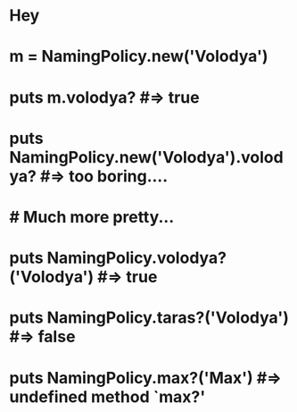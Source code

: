 # Hey


# m = NamingPolicy.new('Volodya')
# puts m.volodya? #=> true

# puts NamingPolicy.new('Volodya').volodya? #=> too boring....

# # Much more pretty...
# puts NamingPolicy.volodya?('Volodya') #=> true
# puts NamingPolicy.taras?('Volodya') #=> false

# puts NamingPolicy.max?('Max') #=> undefined method `max?'
